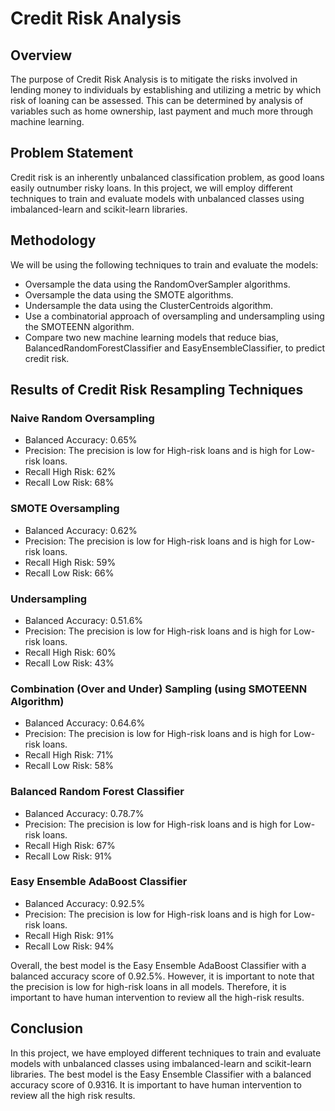 # Credit Risk Analysis
## Overview
The purpose of Credit Risk Analysis is to mitigate the risks involved in lending money to individuals by establishing and utilizing a metric by which risk of loaning can be assessed. This can be determined by analysis of variables such as home ownership, last payment and much more through machine learning.

## Problem Statement
Credit risk is an inherently unbalanced classification problem, as good loans easily outnumber risky loans. In this project, we will employ different techniques to train and evaluate models with unbalanced classes using imbalanced-learn and scikit-learn libraries.

## Methodology
We will be using the following techniques to train and evaluate the models:

- Oversample the data using the RandomOverSampler algorithms.
- Oversample the data using the SMOTE algorithms.
- Undersample the data using the ClusterCentroids algorithm.
- Use a combinatorial approach of oversampling and undersampling using the SMOTEENN algorithm.
- Compare two new machine learning models that reduce bias, BalancedRandomForestClassifier and EasyEnsembleClassifier, to predict credit risk.

## Results of Credit Risk Resampling Techniques

### Naive Random Oversampling
- Balanced Accuracy: 0.65%
- Precision: The precision is low for High-risk loans and is high for Low-risk loans.
- Recall High Risk: 62%
- Recall Low Risk: 68%

### SMOTE Oversampling
- Balanced Accuracy: 0.62%
- Precision: The precision is low for High-risk loans and is high for Low-risk loans.
- Recall High Risk: 59%
- Recall Low Risk: 66%

### Undersampling
- Balanced Accuracy: 0.51.6%
- Precision: The precision is low for High-risk loans and is high for Low-risk loans.
- Recall High Risk: 60%
- Recall Low Risk: 43%

### Combination (Over and Under) Sampling (using SMOTEENN Algorithm)
- Balanced Accuracy: 0.64.6%
- Precision: The precision is low for High-risk loans and is high for Low-risk loans.
- Recall High Risk: 71%
- Recall Low Risk: 58%

### Balanced Random Forest Classifier
- Balanced Accuracy: 0.78.7%
- Precision: The precision is low for High-risk loans and is high for Low-risk loans.
- Recall High Risk: 67%
- Recall Low Risk: 91%

### Easy Ensemble AdaBoost Classifier
- Balanced Accuracy: 0.92.5%
- Precision: The precision is low for High-risk loans and is high for Low-risk loans.
- Recall High Risk: 91%
- Recall Low Risk: 94%

Overall, the best model is the Easy Ensemble AdaBoost Classifier with a balanced accuracy score of 0.92.5%. However, it is important to note that the precision is low for high-risk loans in all models. Therefore, it is important to have human intervention to review all the high-risk results.

## Conclusion
In this project, we have employed different techniques to train and evaluate models with unbalanced classes using imbalanced-learn and scikit-learn libraries. The best model is the Easy Ensemble Classifier with a balanced accuracy score of 0.9316. It is important to have human intervention to review all the high risk results.
